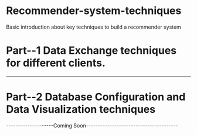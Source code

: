 # Recommender-system-techniques
Basic introduction about key techniques to build a recommender system

# Part--1 Data Exchange techniques for different clients.
----------------------------------------------------------------------
# Part--2 Database Configuration and Data Visualization techniques
--------------------Coming Soon---------------------------------------

